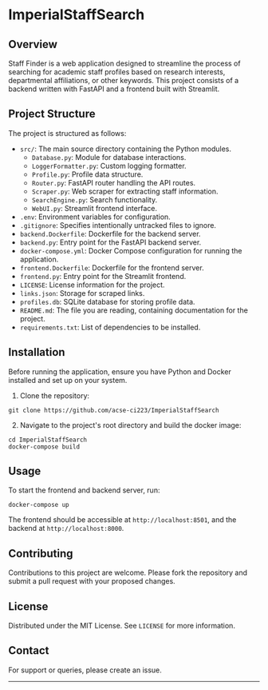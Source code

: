# ImperialStaffSearch

## Overview

Staff Finder is a web application designed to streamline the process of searching for academic staff profiles based on research interests, departmental affiliations, or other keywords. This project consists of a backend written with FastAPI and a frontend built with Streamlit.

## Project Structure

The project is structured as follows:

- `src/`: The main source directory containing the Python modules.
  - `Database.py`: Module for database interactions.
  - `LoggerFormatter.py`: Custom logging formatter.
  - `Profile.py`: Profile data structure.
  - `Router.py`: FastAPI router handling the API routes.
  - `Scraper.py`: Web scraper for extracting staff information.
  - `SearchEngine.py`: Search functionality.
  - `WebUI.py`: Streamlit frontend interface.
- `.env`: Environment variables for configuration.
- `.gitignore`: Specifies intentionally untracked files to ignore.
- `backend.Dockerfile`: Dockerfile for the backend server.
- `backend.py`: Entry point for the FastAPI backend server.
- `docker-compose.yml`: Docker Compose configuration for running the application.
- `frontend.Dockerfile`: Dockerfile for the frontend server.
- `frontend.py`: Entry point for the Streamlit frontend.
- `LICENSE`: License information for the project.
- `links.json`: Storage for scraped links.
- `profiles.db`: SQLite database for storing profile data.
- `README.md`: The file you are reading, containing documentation for the project.
- `requirements.txt`: List of dependencies to be installed.

## Installation

Before running the application, ensure you have Python and Docker installed and set up on your system.

1. Clone the repository:

```shell
git clone https://github.com/acse-ci223/ImperialStaffSearch
```

2. Navigate to the project's root directory and build the docker image:

```shell
cd ImperialStaffSearch
docker-compose build
```

## Usage

To start the frontend and backend server, run:

```shell
docker-compose up
```

The frontend should be accessible at `http://localhost:8501`, and the backend at `http://localhost:8000`.

## Contributing
Contributions to this project are welcome. Please fork the repository and submit a pull request with your proposed changes.

## License
Distributed under the MIT License. See `LICENSE` for more information.


## Contact
For support or queries, please create an issue.

---